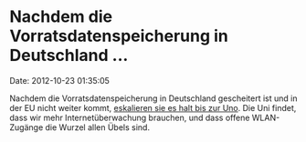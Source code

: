 Nachdem die Vorratsdatenspeicherung in Deutschland \...
=======================================================

Date: 2012-10-23 01:35:05

Nachdem die Vorratsdatenspeicherung in Deutschland gescheitert ist und
in der EU nicht weiter kommt, [eskalieren sie es halt bis zur
Uno](http://news.cnet.com/8301-13578_3-57537559-38/u.n-calls-for-anti-terror-internet-surveillance/).
Die Uni findet, dass wir mehr Internetüberwachung brauchen, und dass
offene WLAN-Zugänge die Wurzel allen Übels sind.
